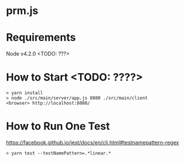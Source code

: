 prm.js
======

# Requirements
Node v4.2.0 <TODO: ???>

# How to Start <TODO: ????>
```shell
> yarn install
> node ./src/main/server/app.js 8080 ./src/main/client
<browser> http://localhost:8080/
```

# How to Run One Test
https://facebook.github.io/jest/docs/en/cli.html#testnamepattern-regex
```
> yarn test --testNamePattern=.*linear.*
```

